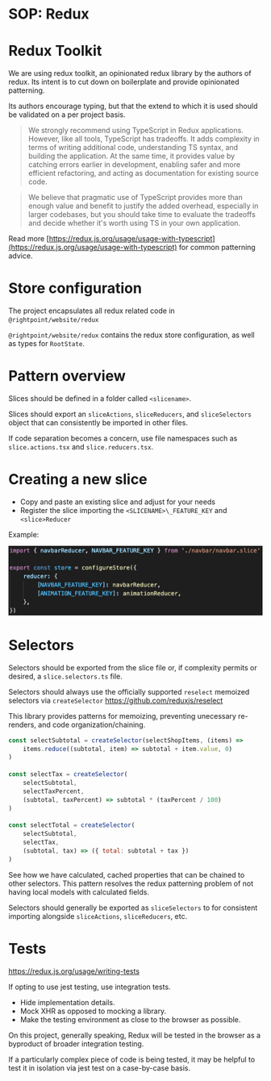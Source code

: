 # SOP: Redux

# Redux Toolkit

We are using redux toolkit, an opinionated redux library by the authors of redux.
Its intent is to cut down on boilerplate and provide opinionated patterning.

Its authors encourage typing, but that the extend to which it is used should be validated on a per project basis.

> We strongly recommend using TypeScript in Redux applications. However, like all tools, TypeScript has tradeoffs. It adds complexity in terms of writing additional code, understanding TS syntax, and building the application. At the same time, it provides value by catching errors earlier in development, enabling safer and more efficient refactoring, and acting as documentation for existing source code.

> We believe that pragmatic use of TypeScript provides more than enough value and benefit to justify the added overhead, especially in larger codebases, but you should take time to evaluate the tradeoffs and decide whether it's worth using TS in your own application.

Read more [https://redux.js.org/usage/usage-with-typescript](https://redux.js.org/usage/usage-with-typescript) for common patterning advice.

# Store configuration

The project encapsulates all redux related code in `@rightpoint/website/redux`

`@rightpoint/website/redux` contains the redux store configuration, as well as types for `RootState`.

# Pattern overview

Slices should be defined in a folder called `<slicename>`.

Slices should export an `sliceActions`, `sliceReducers`, and `sliceSelectors` object that can consistently be imported in other files.

If code separation becomes a concern, use file namespaces such as `slice.actions.tsx` and `slice.reducers.tsx`.

# Creating a new slice

-   Copy and paste an existing slice and adjust for your needs
-   Register the slice importing the `<SLICENAME>\_FEATURE_KEY` and `<slice>Reducer`

Example:

![](../img/redux-slice-image.png)

# Selectors

Selectors should be exported from the slice file or, if complexity permits or desired, a `slice.selectors.ts` file.

Selectors should always use the officially supported `reselect` memoized selectors via `createSelector`
https://github.com/reduxjs/reselect

This library provides patterns for memoizing, preventing unecessary re-renders, and code organization/chaining.

```javascript
const selectSubtotal = createSelector(selectShopItems, (items) =>
    items.reduce((subtotal, item) => subtotal + item.value, 0)
)

const selectTax = createSelector(
    selectSubtotal,
    selectTaxPercent,
    (subtotal, taxPercent) => subtotal * (taxPercent / 100)
)

const selectTotal = createSelector(
    selectSubtotal,
    selectTax,
    (subtotal, tax) => ({ total: subtotal + tax })
)
```

See how we have calculated, cached properties that can be chained to other selectors. This pattern resolves the redux patterning problem of not having local models with calculated fields.

Selectors should generally be exported as `sliceSelectors` to for consistent importing alongside `sliceActions`, `sliceReducers`, etc.

# Tests

https://redux.js.org/usage/writing-tests

If opting to use jest testing, use integration tests.

-   Hide implementation details.
-   Mock XHR as opposed to mocking a library.
-   Make the testing environment as close to the browser as possible.

On this project, generally speaking, Redux will be tested in the browser as a byproduct of broader integration testing.

If a particularly complex piece of code is being tested, it may be helpful to test it in isolation via jest test on a case-by-case basis.
